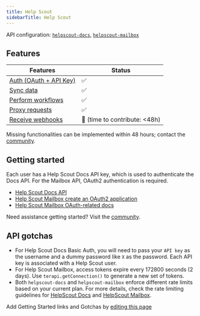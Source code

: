 ```yaml
---
title: Help Scout
sidebarTitle: Help Scout
---
```


API configuration: [`helpscout-docs`](https://terapi.dev/providers.yaml), [`helpscout-mailbox`](https://terapi.dev/providers.yaml)

## Features

| Features | Status |
| - | - |
| [Auth (OAuth + API Key)](/integrate/guides/authorize-an-api) | ✅ |
| [Sync data](/integrate/guides/sync-data-from-an-api) | ✅ |
| [Perform workflows](/integrate/guides/perform-workflows-with-an-api) | ✅ |
| [Proxy requests](/integrate/guides/proxy-requests-to-an-api) | ✅ |
| [Receive webhooks](/integrate/guides/receive-webhooks-from-an-api) | 🚫 (time to contribute: &lt;48h) |

Missing functionalities can be implemented within 48 hours; contact the [community](https://terapi.dev/slack).

## Getting started

Each user has a Help Scout Docs API key, which is used to authenticate the Docs API. For the Mailbox API, OAuth2 authentication is required.

-   [Help Scout Docs API](https://developer.helpscout.com/docs-api/)
-   [Help Scout Mailbox create an OAuth2 application](https://developer.helpscout.com/mailbox-api/overview/authentication/#oauth2-application)
-   [Help Scout Mailbox OAuth-related docs](https://developer.helpscout.com/mailbox-api/overview/authentication/)

Need assistance getting started? Visit the [community](https://terapi.dev/slack).

## API gotchas

- For Help Scout Docs Basic Auth, you will need to pass your `API key` as the username and a dummy password like `X` as the password. Each API key is associated with a Help Scout user.
- For Help Scout Mailbox, access tokens expire every 172800 seconds (2 days). Use `terapi.getConnection()` to generate a new set of tokens.
- Both `helpscout-docs` and `helpscout-mailbox` enforce different rate limits based on your current plan. For more details, check the rate limiting guidelines for [HelpScout Docs](https://developer.helpscout.com/docs-api/#rate-limiting) and [HelpScout Mailbox](https://developer.helpscout.com/mailbox-api/overview/rate-limiting/).

Add Getting Started links and Gotchas by [editing this page]()
